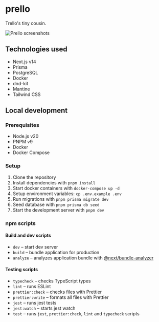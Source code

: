 # prello

Trello's tiny cousin.

![Prello screenshots](https://github.com/user-attachments/assets/43d0f772-4cb2-46a9-8eaf-63277fe93787)

## Technologies used

- Next.js v14
- Prisma
- PostgreSQL
- Docker
- dnd-kit
- Mantine
- Tailwind CSS

## Local development

### Prerequisites

- Node.js v20
- PNPM v9
- Docker
- Docker Compose

### Setup

1. Clone the repository
1. Install dependencies with `pnpm install`
1. Start docker containers with `docker-compose up -d`
1. Setup environment variables: `cp .env.example .env`
1. Run migrations with `pnpm prisma migrate dev`
1. Seed database with `pnpm prisma db seed`
1. Start the development server with `pnpm dev`

### npm scripts

#### Build and dev scripts

- `dev` – start dev server
- `build` – bundle application for production
- `analyze` – analyzes application bundle with [@next/bundle-analyzer](https://www.npmjs.com/package/@next/bundle-analyzer)

#### Testing scripts

- `typecheck` – checks TypeScript types
- `lint` – runs ESLint
- `prettier:check` – checks files with Prettier
- `prettier:write` – formats all files with Prettier
- `jest` – runs jest tests
- `jest:watch` – starts jest watch
- `test` – runs `jest`, `prettier:check`, `lint` and `typecheck` scripts
